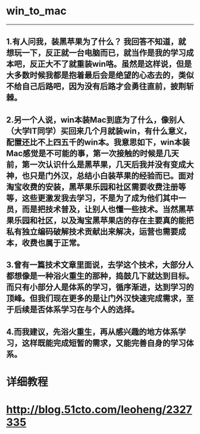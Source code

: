 # win_to_mac
---
1.有人问我，装黑苹果为了什么？ 我回答不知道，就想玩一下，反正就一台电脑而已，就当作是我的学习成本吧，反正大不了就重装win咯。虽然是这样说，但是大多数时候我都是抱着最后会是绝望的心态去的，类似不给自己后路吧，因为没有后路才会勇往直前，披荆斩棘。
---
2.另一个人说，win本装Mac到底为了什么，像别人（大学IT同学）买回来几个月就装win，有什么意义，配置还比不上四五千的win本。我意思如下，win本装Mac感觉是不可能的事，第一次接触的时候是几天前，第一次认识什么是黑苹果，几天后我并没有变成大神，也只是门外汉，总结小白装苹果的经验而已。面对淘宝收费的安装，黑苹果乐园和社区需要收费注册等等，这些更激发我去学习，不是为了成为他们其中一员，而是把技术普及，让别人也懂一些技术。当然黑苹果乐园和社区，以及淘宝黑苹果店的存在主要真的能把私有独立编码破解技术贡献出来解决，运营也需要成本，收费也属于正常。
---
3.曾有一篇技术文章里面说，去学这个技术，大部分人都想像是一种浴火重生的那种，捣鼓几下就达到目标。而只有小部分人是体系的学习，循序渐进，达到学习的顶峰。但我们现在更多的是让门外汉快速完成需求，至于后续是否体系学习在与个人的选择。
---
4.而我建议，先浴火重生，再从感兴趣的地方体系学习，这样既能完成短暂的需求，又能完善自身的学习体系。
---
  
  # 详细教程
# http://blog.51cto.com/leoheng/2327335
